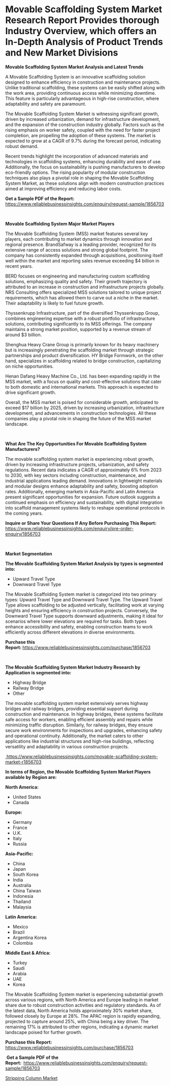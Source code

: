 <p><h1>Movable Scaffolding System Market Research Report Provides thorough Industry Overview, which offers an In-Depth Analysis of Product Trends and New Market Divisions</h1></p><p><strong>Movable Scaffolding System Market Analysis and Latest Trends</strong></p>
<p><p>A Movable Scaffolding System is an innovative scaffolding solution designed to enhance efficiency in construction and maintenance projects. Unlike traditional scaffolding, these systems can be easily shifted along with the work area, providing continuous access while minimizing downtime. This feature is particularly advantageous in high-rise construction, where adaptability and safety are paramount. </p><p>The Movable Scaffolding System Market is witnessing significant growth, driven by increased urbanization, demand for infrastructure development, and the expansion of the construction industry globally. Factors such as the rising emphasis on worker safety, coupled with the need for faster project completion, are propelling the adoption of these systems. The market is expected to grow at a CAGR of 9.7% during the forecast period, indicating robust demand.</p><p>Recent trends highlight the incorporation of advanced materials and technologies in scaffolding systems, enhancing durability and ease of use. Additionally, the focus on sustainability is pushing manufacturers to develop eco-friendly options. The rising popularity of modular construction techniques also plays a pivotal role in shaping the Movable Scaffolding System Market, as these solutions align with modern construction practices aimed at improving efficiency and reducing labor costs.</p></p>
<p><strong>Get a Sample PDF of the Report:&nbsp;</strong> <a href="https://www.reliablebusinessinsights.com/enquiry/request-sample/1856703?utm_campaign=2245&utm_medium=2&utm_source=Github&utm_content=ia&utm_term=19022025&utm_id=movable-scaffolding-system">https://www.reliablebusinessinsights.com/enquiry/request-sample/1856703</a></p>
<p>&nbsp;</p>
<p><strong>Movable Scaffolding System Major Market Players</strong></p>
<p><p>The Movable Scaffolding System (MSS) market features several key players, each contributing to market dynamics through innovation and regional presence. BrandSafway is a leading provider, recognized for its extensive range of access solutions and strong global footprint. The company has consistently expanded through acquisitions, positioning itself well within the market and reporting sales revenue exceeding $4 billion in recent years.</p><p>BERD focuses on engineering and manufacturing custom scaffolding solutions, emphasizing quality and safety. Their growth trajectory is attributed to an increase in construction and infrastructure projects globally. NRS Consulting offers specialized MSS solutions tailored to unique project requirements, which has allowed them to carve out a niche in the market. Their adaptability is likely to fuel future growth.</p><p>Thyssenkrupp Infrastructure, part of the diversified Thyssenkrupp Group, combines engineering expertise with a robust portfolio of infrastructure solutions, contributing significantly to its MSS offerings. The company maintains a strong market position, supported by a revenue stream of around $3 billion.</p><p>Shenghua Heavy Crane Group is primarily known for its heavy machinery but is increasingly penetrating the scaffolding market through strategic partnerships and product diversification. HY Bridge Formwork, on the other hand, specializes in scaffolding related to bridge construction, capitalizing on niche opportunities.</p><p>Henan Dafang Heavy Machine Co., Ltd. has been expanding rapidly in the MSS market, with a focus on quality and cost-effective solutions that cater to both domestic and international markets. This approach is expected to drive significant growth.</p><p>Overall, the MSS market is poised for considerable growth, anticipated to exceed $17 billion by 2025, driven by increasing urbanization, infrastructure development, and advancements in construction technologies. All these companies play a pivotal role in shaping the future of the MSS market landscape.</p></p>
<p>&nbsp;</p>
<p><strong>What Are The Key Opportunities For Movable Scaffolding System Manufacturers?</strong></p>
<p><p>The movable scaffolding system market is experiencing robust growth, driven by increasing infrastructure projects, urbanization, and safety regulations. Recent data indicates a CAGR of approximately 6% from 2023 to 2030, with key sectors including construction, maintenance, and industrial applications leading demand. Innovations in lightweight materials and modular designs enhance adaptability and safety, boosting adoption rates. Additionally, emerging markets in Asia-Pacific and Latin America present significant opportunities for expansion. Future outlook suggests a continued emphasis on efficiency and sustainability, with digital integration into scaffold management systems likely to reshape operational protocols in the coming years.</p></p>
<p><strong>Inquire or Share Your Questions If Any Before Purchasing This Report:</strong> <a href="https://www.reliablebusinessinsights.com/enquiry/pre-order-enquiry/1856703?utm_campaign=2245&utm_medium=2&utm_source=Github&utm_content=ia&utm_term=19022025&utm_id=movable-scaffolding-system">https://www.reliablebusinessinsights.com/enquiry/pre-order-enquiry/1856703</a></p>
<p>&nbsp;</p>
<p><strong>Market Segmentation</strong></p>
<p><strong>The Movable Scaffolding System Market Analysis by types is segmented into:</strong></p>
<p><ul><li>Upward Travel Type</li><li>Downward Travel Type</li></ul></p>
<p><p>The Movable Scaffolding System market is categorized into two primary types: Upward Travel Type and Downward Travel Type. The Upward Travel Type allows scaffolding to be adjusted vertically, facilitating work at varying heights and ensuring efficiency in construction projects. Conversely, the Downward Travel Type supports downward adjustments, making it ideal for scenarios where lower elevations are required for tasks. Both types enhance accessibility and safety, enabling construction teams to work efficiently across different elevations in diverse environments.</p></p>
<p><strong>Purchase this Report:&nbsp;</strong><a href="https://www.reliablebusinessinsights.com/purchase/1856703?utm_campaign=2245&utm_medium=2&utm_source=Github&utm_content=ia&utm_term=19022025&utm_id=movable-scaffolding-system">https://www.reliablebusinessinsights.com/purchase/1856703</a></p>
<p>&nbsp;</p>
<p><strong>The Movable Scaffolding System Market Industry Research by Application is segmented into:</strong></p>
<p><ul><li>Highway Bridge</li><li>Railway Bridge</li><li>Other</li></ul></p>
<p><p>The movable scaffolding system market extensively serves highway bridges and railway bridges, providing essential support during construction and maintenance. In highway bridges, these systems facilitate safe access for workers, enabling efficient assembly and repairs while minimizing traffic disruption. Similarly, for railway bridges, they ensure secure work environments for inspections and upgrades, enhancing safety and operational continuity. Additionally, the market caters to other applications like industrial structures and high-rise buildings, reflecting versatility and adaptability in various construction projects.</p></p>
<p><a href="https://www.reliablebusinessinsights.com/movable-scaffolding-system-market-r1856703?utm_campaign=2245&utm_medium=2&utm_source=Github&utm_content=ia&utm_term=19022025&utm_id=movable-scaffolding-system">&nbsp;https://www.reliablebusinessinsights.com/movable-scaffolding-system-market-r1856703</a></p>
<p><strong>In terms of Region, the Movable Scaffolding System Market Players available by Region are:</strong></p>
<p>
    <p> <strong> North America: </strong>
        <ul>
            <li>United States</li>
            <li>Canada</li>
        </ul>
        </p> 
    <p> <strong> Europe: </strong>
        <ul>
            <li>Germany</li>
            <li>France</li>
            <li>U.K.</li>
            <li>Italy</li>
            <li>Russia</li>
        </ul>
        </p> 
    <p> <strong> Asia-Pacific: </strong>
        <ul>
            <li>China</li>
            <li>Japan</li>
            <li>South Korea</li>
            <li>India</li>
            <li>Australia</li>
            <li>China Taiwan</li>
            <li>Indonesia</li>
            <li>Thailand</li>
            <li>Malaysia</li>
        </ul>
        </p> 
    <p> <strong> Latin America: </strong>
        <ul>
            <li>Mexico</li>
            <li>Brazil</li>
            <li>Argentina Korea</li>
            <li>Colombia</li>
        </ul>
        </p> 
    <p> <strong> Middle East & Africa: </strong>
        <ul>
            <li>Turkey</li>
            <li>Saudi</li>
            <li>Arabia</li>
            <li>UAE</li>
            <li>Korea</li>
        </ul>
    </p>
    </p>
<p><p>The Movable Scaffolding System market is experiencing substantial growth across various regions, with North America and Europe leading in market share due to robust construction activities and regulatory standards. As of the latest data, North America holds approximately 30% market share, followed closely by Europe at 28%. The APAC region is rapidly expanding, projected to capture around 25%, with China being a key driver. The remaining 17% is attributed to other regions, indicating a dynamic market landscape poised for further growth.</p></p>
<p><strong>Purchase this Report: </strong><a href="https://www.reliablebusinessinsights.com/purchase/1856703?utm_campaign=2245&utm_medium=2&utm_source=Github&utm_content=ia&utm_term=19022025&utm_id=movable-scaffolding-system">https://www.reliablebusinessinsights.com/purchase/1856703</a></p>
<p>&nbsp;<strong>Get a Sample PDF of the Report:&nbsp;&nbsp;</strong><a href="https://www.reliablebusinessinsights.com/enquiry/request-sample/1856703?utm_campaign=2245&utm_medium=2&utm_source=Github&utm_content=ia&utm_term=19022025&utm_id=movable-scaffolding-system">https://www.reliablebusinessinsights.com/enquiry/request-sample/1856703</a></p>
<p><strong></strong></p>
<p><p><a href="https://github.com/rileymgdorcas/Market-Research-Report-List-1/blob/main/stripping-column-market.md?utm_campaign=2245&utm_medium=2&utm_source=Github&utm_content=ia&utm_term=19022025&utm_id=movable-scaffolding-system">Stripping Column Market</a></p></p>